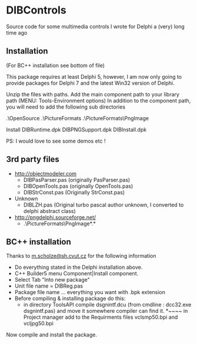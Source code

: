 # DIBControls
Source code for some multimedia controls I wrote for Delphi a (very) long time ago


## Installation

(For BC++ installation see bottom of file)

This package requires at least Delphi 5, however, I am now only going to provide
packages for Delphi 7 and the latest Win32 version of Delphi.

Unzip the files with paths.
Add the main component path to your library path (MENU: Tools-Environment options)
In addition to the component path, you will need to add the following sub directories

.\OpenSource
.\PictureFormats
.\PictureFormats\PngImage

Install
DIBRuntime.dpk
DIBPNGSupport.dpk
DIBInstall.dpk

PS: I would love to see some demos etc !




## 3rd party files

  * http://objectmodeler.com
    * DIBPasParser.pas (originally PasParser.pas)
    * DIBOpenTools.pas (originally OpenTools.pas)
    * DIBStrConst.pas (Originally StrConst.pas)
  * Unknown
    * DIBLZH.pas  (Original turbo pascal author unknown, I converted to delphi abstract class)
  * http://pngdelphi.sourceforge.net/
    * .\PictureFormats\PngImage\*.*

## BC++ installation
Thanks to m.scholze@sh.cvut.cz for the following information

 * Do everything stated in the Delphi installation above.
 * C++ Builder5 menu Component|Install component.
 * Select Tab "Into new package"
 * Unit file name = DIBReg.pas
 * Package file name ... everything you want with .bpk extension
 * Before compiling & installing package do this:
    * in directory ToolsAPI compile dsgnintf.dcu (from cmdline : dcc32.exe dsgnintf.pas) and move it somewhere compiler can find it.
    *~~~~ in Project manager add to the Requirments files vclsmp50.bpi and vcljpg50.bpi

Now compile and install the package.
